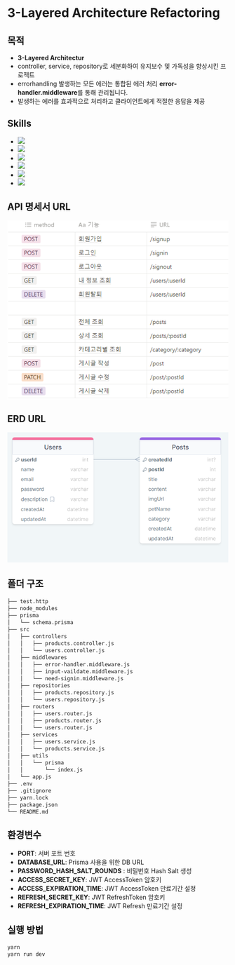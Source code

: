 # 3-Layered Architecture Refactoring

## 목적

-  **3-Layered Architectur**
-  controller, service, repository로 세분화하여 유지보수 및 가독성을 향상시킨 프로젝트
-  errorhandling 발생하는 모든 에러는 통합된 에러 처리 **error-handler.middleware**를 통해 관리됩니다.
-  발생하는 에러를 효과적으로 처리하고 클라이언트에게 적절한 응답을 제공

## Skills

-  <img src="https://img.shields.io/badge/JavaScript-F7DF1E?style=flat&logo=JavaScript&logoColor=white" />
-  <img src="https://img.shields.io/badge/Node.js-43853D?style=flat&logo=Node.js&logoColor=white" />
-  <img src="https://img.shields.io/badge/Express-000000?style=flat&logo=Express&logoColor=white" />
-  <img src="https://img.shields.io/badge/MySQL-4479A1?style=flat&logo=MySQL&logoColor=white" />
-  <img src="https://img.shields.io/badge/AWS%20EC2-232F3E?style=flat&logo=Amazon%20AWS&logoColor=white" />
-  <img src="https://img.shields.io/badge/Yarn-2C8EBB?style=flat&logo=Yarn&logoColor=white" />

## API 명세서 URL

![API](API.png)

## ERD URL

![ERD](ERD.png)

## 폴더 구조

```
├── test.http
├── node_modules
├── prisma
│   └── schema.prisma
├── src
│   ├── controllers
│   │   ├── products.controller.js
│   │   └── users.controller.js
│   ├── middlewares
│   │   ├── error-handler.middleware.js
│   │   ├── input-vaildate.middleware.js
│   │   └── need-signin.middleware.js
│   ├── repositories
│   │   ├── products.repository.js
│   │   └── users.repository.js
│   ├── routers
│   │   ├── users.router.js
│   │   ├── products.router.js
│   │   └── users.router.js
│   ├── services
│   │   ├── users.service.js
│   │   └── products.service.js
│   ├── utils
│   │   └── prisma
│   │       └── index.js
│   └── app.js
├── .env
├── .gitignore
├── yarn.lock
├── package.json
└── README.md
```

## 환경변수

-  **PORT**: 서버 포트 번호
-  **DATABASE_URL**: Prisma 사용을 위한 DB URL
-  **PASSWORD_HASH_SALT_ROUNDS** : 비밀번호 Hash Salt 생성
-  **ACCESS_SECRET_KEY**: JWT AccessToken 암호키
-  **ACCESS_EXPIRATION_TIME**: JWT AccessToken 만료기간 설정
-  **REFRESH_SECRET_KEY**: JWT RefreshToken 암호키
-  **REFRESH_EXPIRATION_TIME**: JWT Refresh 만료기간 설정

## 실행 방법

```
yarn
yarn run dev
```
